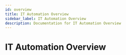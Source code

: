 ```yaml
---
id: overview
title: IT Automation Overview
sidebar_label: IT Automation Overview
description: Documentation for IT Automation Overview
---
```


# IT Automation Overview
